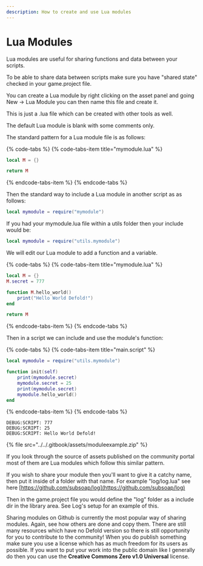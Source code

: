 ```yaml
---
description: How to create and use Lua modules
---
```


# Lua Modules

Lua modules are useful for sharing functions and data between your scripts. 

To be able to share data between scripts make sure you have "shared state" checked in your game.project file.

You can create a Lua module by right clicking on the asset panel and going New -&gt; Lua Module you can then name this file and create it.

This is just a .lua file which can be created with other tools as well.

The default Lua module is blank with some comments only.

The standard pattern for a Lua module file is as follows:

{% code-tabs %}
{% code-tabs-item title="mymodule.lua" %}
```lua
local M = {}

return M
```
{% endcode-tabs-item %}
{% endcode-tabs %}

Then the standard way to include a Lua module in another script as as follows:

```lua
local mymodule = require("mymodule")
```

If you had your mymodule.lua file within a utils folder then your include would be:

```lua
local mymodule = require("utils.mymodule")
```

We will edit our Lua module to add a function and a variable.

{% code-tabs %}
{% code-tabs-item title="mymodule.lua" %}
```lua
local M = {}
M.secret = 777

function M.hello_world()
    print("Hello World Defold!")
end

return M
```
{% endcode-tabs-item %}
{% endcode-tabs %}

Then in a script we can include and use the module's function:

{% code-tabs %}
{% code-tabs-item title="main.script" %}
```lua
local mymodule = require("utils.mymodule")

function init(self)
	print(mymodule.secret)
	mymodule.secret = 25
	print(mymodule.secret)
	mymodule.hello_world()
end

```
{% endcode-tabs-item %}
{% endcode-tabs %}

```text
DEBUG:SCRIPT: 777
DEBUG:SCRIPT: 25
DEBUG:SCRIPT: Hello World Defold!
```

{% file src="../../.gitbook/assets/moduleexample.zip" %}

If you look through the source of assets published on the community portal most of them are Lua modules which follow this similar pattern.

If you wish to share your module then you'll want to give it a catchy name, then put it inside of a folder with that name. For example "log/log.lua" see here [https://github.com/subsoap/log](https://github.com/subsoap/log)

Then in the game.project file you would define the "log" folder as a include dir in the library area. See Log's setup for an example of this.

Sharing modules on Github is currently the most popular way of sharing modules. Again, see how others are done and copy them. There are still many resources which have no Defold version so there is still opportunity for you to contribute to the community! When you do publish something make sure you use a license which has as much freedom for its users as possible. If you want to put your work into the public domain like I generally do then you can use the **Creative Commons Zero v1.0 Universal** license.



